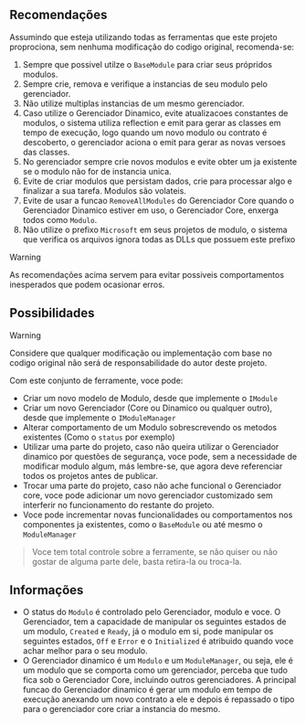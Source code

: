 
## Recomendações

Assumindo que esteja utilizando todas as ferramentas que este projeto proprociona, sem nenhuma modificação do codigo original, recomenda-se:

 1. Sempre que possivel utilze o `BaseModule` para criar seus própridos modulos.
 2. Sempre crie, remova e verifique a instancias de seu modulo pelo gerenciador.
 3. Não utilize multiplas instancias de um mesmo gerenciador.
 4. Caso utilize o Gerenciador Dinamico, evite atualizacoes constantes de modulos, o sistema utiliza reflection e emit para gerar as classes em tempo de execução, logo quando um novo modulo ou contrato é descoberto, o gerenciador aciona o emit para gerar as novas versoes das classes.
 5. No gerenciador sempre crie novos modulos e evite obter um ja existente se o modulo não for de instancia unica.
 6. Evite de criar modulos que persistam dados, crie para processar algo e finalizar a sua tarefa. Modulos são volateis.
 7. Evite de usar a funcao `RemoveAllModules` do Gerenciador Core quando o Gerenciador Dinamico estiver em uso, o Gerenciador Core, enxerga todos como `Modulo`.
 8. Não utilize o prefixo `Microsoft` em seus projetos de modulo, o sistema que verifica os arquivos ignora todas as DLLs que possuem este prefixo
 
> [!WARNING]
> As recomendações acima servem para evitar possiveis comportamentos inesperados que podem ocasionar erros.

## Possibilidades

> [!WARNING]
> Considere que qualquer modificação ou implementação com base no codigo original não será de responsabilidade do autor deste projeto.

Com este conjunto de ferramente, voce pode:

- Criar um novo modelo de Modulo, desde que implemente o `IModule`
- Criar um novo Gerenciador (Core ou Dinamico ou qualquer outro), desde que implemente o `IModuleManager`
- Alterar comportamento de um Modulo sobrescrevendo os metodos existentes (Como o `status` por exemplo)
- Utilizar uma parte do projeto, caso não queira utilizar o Gerenciador dinamico por questões de segurança, voce pode, sem a necessidade de modificar modulo algum, más lembre-se, que agora deve referenciar todos os projetos antes de publicar.
- Trocar uma parte do projeto, caso não ache funcional o Gerenciador core, voce pode adicionar um novo gerenciador customizado sem interferir no funcionamento do restante do projeto.
- Voce pode incrementar novas funcionalidades ou comportamentos nos componentes ja existentes, como o `BaseModule` ou até mesmo o `ModuleManager`

> Voce tem total controle sobre a ferramente, se não quiser ou não gostar de alguma parte dele, basta retira-la ou troca-la.

## Informações

- O status do `Modulo` é controlado pelo Gerenciador, modulo e voce. O Gerenciador, tem a capacidade de manipular os seguintes estados de um modulo, `Created` e `Ready`, já o modulo em si, pode manipular os seguintes estados, `Off` e `Error` e o `Initialized` é atribuido quando voce achar melhor para o seu modulo.
- O Gerenciador dinamico é um `Modulo` e um `ModuleManager`, ou seja, ele é um modulo que se comporta como um gerenciador, perceba que tudo fica sob o Gerenciador Core, incluindo outros gerenciadores. A principal funcao do Gerenciador dinamico é gerar um modulo em tempo de execução anexando um novo contrato a ele e depois é repassado o tipo para o gerenciador core criar a instancia do mesmo.